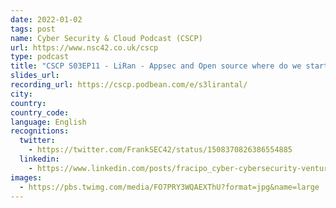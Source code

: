 ```yaml
---
date: 2022-01-02
tags: post
name: Cyber Security & Cloud Podcast (CSCP)
url: https://www.nsc42.co.uk/cscp
type: podcast
title: "CSCP S03EP11 - LiRan - Appsec and Open source where do we start"
slides_url:
recording_url: https://cscp.podbean.com/e/s3lirantal/
city: 
country: 
country_code: 
language: English
recognitions:
  twitter:
    - https://twitter.com/FrankSEC42/status/1508370826386554885
  linkedin:
    - https://www.linkedin.com/posts/fracipo_cyber-cybersecurity-venture-activity-6914136513505017856-P5qO?utm_source=linkedin_share&utm_medium=member_desktop_web
images:
  - https://pbs.twimg.com/media/FO7PRY3WQAEXThU?format=jpg&name=large
---
```

